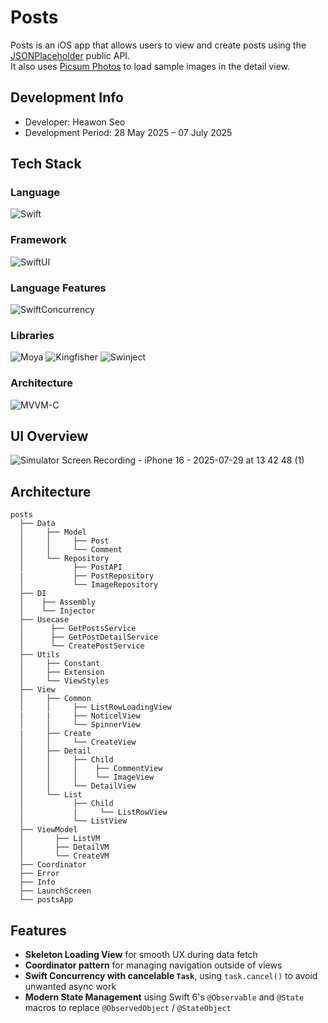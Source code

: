 # Posts
Posts is an iOS app that allows users to view and create posts using the [JSONPlaceholder](https://jsonplaceholder.typicode.com/) public API.<br>
It also uses [Picsum Photos](https://picsum.photos/) to load sample images in the detail view.

## Development Info
* Developer: Heawon Seo
* Development Period: 28 May 2025 – 07 July 2025

## Tech Stack
### Language
![Swift](https://img.shields.io/badge/Swift-FA7343?style=for-the-badge&logo=swift&logoColor=white)
### Framework
![SwiftUI](https://img.shields.io/badge/SwiftUI-0C1E2C?style=for-the-badge&logo=swift&logoColor=white)
### Language Features
![SwiftConcurrency](https://img.shields.io/badge/SwiftConcurrency-228B22?style=for-the-badge&logo=apple&logoColor=white)
### Libraries
![Moya](https://img.shields.io/badge/Moya-1C1C1E?style=for-the-badge&logo=apple&logoColor=white)
![Kingfisher](https://img.shields.io/badge/Kingfisher-228B22?style=for-the-badge&logo=apple&logoColor=white)
![Swinject](https://img.shields.io/badge/SWINJECT-6A5ACD?style=for-the-badge&logo=swift&logoColor=white)
### Architecture
![MVVM-C](https://img.shields.io/badge/MVVM--C-blueviolet)

## UI Overview
![Simulator Screen Recording - iPhone 16 - 2025-07-29 at 13 42 48 (1)](https://github.com/user-attachments/assets/e6db48d0-fb36-41a1-9da6-640c9fbe701e)

## Architecture
```
posts
  ├── Data
  │     ├── Model
  │     │     ├── Post
  │     │     └── Comment
  │     └── Repository
  │           ├── PostAPI
  |           ├── PostRepository
  │           └── ImageRepository
  ├── DI
  │    ├── Assembly
  │    └── Injector
  ├── Usecase
  │      ├── GetPostsService
  │      ├── GetPostDetailService
  │      └── CreatePostService
  ├── Utils
  │     ├── Constant
  │     ├── Extension
  │     └── ViewStyles
  ├── View
  │     ├── Common
  │     │     ├── ListRowLoadingView
  |     |     ├── NoticelView
  │     │     └── SpinnerView
  |     ├── Create
  │     │     └── CreateView
  │     ├── Detail
  │     │     ├── Child
  │     │     │    ├── CommentView
  │     │     │    └── ImageView      
  │     │     └── DetailView
  │     └── List
  │           ├── Child
  │           |     └── ListRowView   
  │           └── ListView
  ├── ViewModel
  │       ├── ListVM
  │       ├── DetailVM
  │       └── CreateVM
  ├── Coordinator
  ├── Error
  ├── Info
  ├── LaunchScreen
  └── postsApp
```

## Features

- **Skeleton Loading View** for smooth UX during data fetch
- **Coordinator pattern** for managing navigation outside of views
- **Swift Concurrency with cancelable `Task`**, using `task.cancel()` to avoid unwanted async work
- **Modern State Management** using Swift 6's `@Observable` and `@State` macros to replace `@ObservedObject` / `@StateObject`

